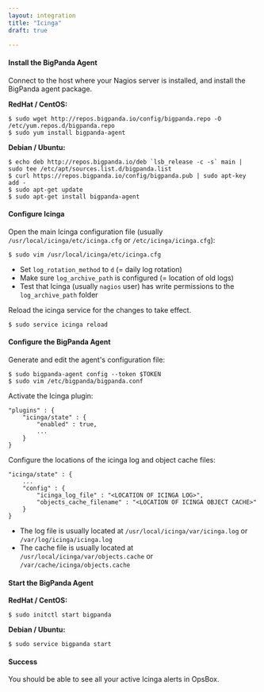 ```yaml
---
layout: integration 
title: "Icinga"
draft: true

---
```


#### Install the BigPanda Agent
Connect to the host where your Nagios server is installed, and install the BigPanda agent package.

**RedHat / CentOS:**

    $ sudo wget http://repos.bigpanda.io/config/bigpanda.repo -O /etc/yum.repos.d/bigpanda.repo
    $ sudo yum install bigpanda-agent

**Debian / Ubuntu:**

    $ echo deb http://repos.bigpanda.io/deb `lsb_release -c -s` main | sudo tee /etc/apt/sources.list.d/bigpanda.list
    $ curl https://repos.bigpanda.io/config/bigpanda.pub | sudo apt-key add -
    $ sudo apt-get update
    $ sudo apt-get install bigpanda-agent

<!-- section-separator -->

#### Configure Icinga
Open the main Icinga configuration file (usually `/usr/local/icinga/etc/icinga.cfg` or `/etc/icinga/icinga.cfg`):

    $ sudo vim /usr/local/icinga/etc/icinga.cfg

* Set `log_rotation_method` to `d` (= daily log rotation)
* Make sure `log_archive_path` is configured (= location of old logs)
* Test that Icinga (usually `nagios` user) has write permissions to the `log_archive_path` folder

Reload the icinga service for the changes to take effect.
	
    $ sudo service icinga reload

<!-- section-separator -->

#### Configure the BigPanda Agent
Generate and edit the agent's configuration file:

    $ sudo bigpanda-agent config --token $TOKEN
    $ sudo vim /etc/bigpanda/bigpanda.conf

Activate the Icinga plugin:

	"plugins" : {
		"icinga/state" : {
			"enabled" : true,
			...
		}
	}

Configure the locations of the icinga log and object cache files:

	"icinga/state" : {
		...
		"config" : {
			"icinga_log_file" : "<LOCATION OF ICINGA LOG>",
			"objects_cache_filename" : "<LOCATION OF ICINGA OBJECT CACHE>"
		}
	}
    
* The log file is usually located at `/usr/local/icinga/var/icinga.log` or `/var/log/icinga/icinga.log`
* The cache file is usually located at `/usr/local/icinga/var/objects.cache` or `/var/cache/icinga/objects.cache`

#### Start the BigPanda Agent

**RedHat / CentOS:**

    $ sudo initctl start bigpanda

**Debian / Ubuntu:**

    $ sudo service bigpanda start

<!-- section-separator -->

#### Success
You should be able to see all your active Icinga alerts in OpsBox.


